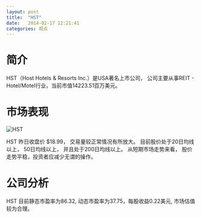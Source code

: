 ```yaml
---
layout: post
title:  "HST"
date:   2014-02-17 12:21:41
categories: 观点
---
```


# 简介
HST（Host Hotels & Resorts Inc.）是USA著名上市公司，
公司主要从事REIT - Hotel/Motel行业，当前市值14223.51百万美元。

# 市场表现

![HST](http://finviz.com/chart.ashx?t=HST&ty=c&ta=1&p=d&s=l)

HST 昨日收盘价 $18.99，
交易量较正常情况有所放大。
目前股价处于20日均线以上，
50日均线以上，
并且处于200日均线以上。
从短期市场走势来看，
股价走势平稳，投资者应减少无谓的操作。

# 公司分析
HST 目前静态市盈率为86.32, 动态市盈率为37.75，每股收益0.22美元,
市场估值较为合理。
